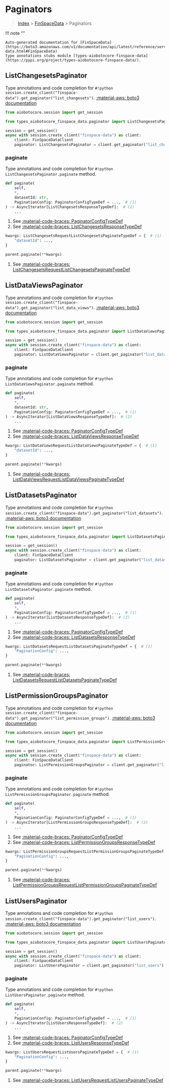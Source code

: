 # Paginators

> [Index](../README.md) > [FinSpaceData](./README.md) > Paginators

!!! note ""

    Auto-generated documentation for [FinSpaceData](https://boto3.amazonaws.com/v1/documentation/api/latest/reference/services/finspace-data.html#FinSpaceData)
    type annotations stubs module [types-aiobotocore-finspace-data](https://pypi.org/project/types-aiobotocore-finspace-data/).

## ListChangesetsPaginator

Type annotations and code completion for `#!python session.create_client("finspace-data").get_paginator("list_changesets")`.
[:material-aws: boto3 documentation](https://boto3.amazonaws.com/v1/documentation/api/latest/reference/services/finspace-data.html#FinSpaceData.Paginator.ListChangesets)

```python title="Usage example"
from aiobotocore.session import get_session

from types_aiobotocore_finspace_data.paginator import ListChangesetsPaginator

session = get_session()
async with session.create_client("finspace-data") as client:
    client: FinSpaceDataClient
    paginator: ListChangesetsPaginator = client.get_paginator("list_changesets")
```


### paginate

Type annotations and code completion for `#!python ListChangesetsPaginator.paginate` method.

```python title="Method definition"
def paginate(
    self,
    *,
    datasetId: str,
    PaginationConfig: PaginatorConfigTypeDef = ...,  # (1)
) -> AsyncIterator[ListChangesetsResponseTypeDef]:  # (2)
    ...
```

1. See [:material-code-braces: PaginatorConfigTypeDef](./type_defs.md#paginatorconfigtypedef) 
2. See [:material-code-braces: ListChangesetsResponseTypeDef](./type_defs.md#listchangesetsresponsetypedef) 


```python title="Usage example with kwargs"
kwargs: ListChangesetsRequestListChangesetsPaginateTypeDef = {  # (1)
    "datasetId": ...,
}

parent.paginate(**kwargs)
```

1. See [:material-code-braces: ListChangesetsRequestListChangesetsPaginateTypeDef](./type_defs.md#listchangesetsrequestlistchangesetspaginatetypedef) 
## ListDataViewsPaginator

Type annotations and code completion for `#!python session.create_client("finspace-data").get_paginator("list_data_views")`.
[:material-aws: boto3 documentation](https://boto3.amazonaws.com/v1/documentation/api/latest/reference/services/finspace-data.html#FinSpaceData.Paginator.ListDataViews)

```python title="Usage example"
from aiobotocore.session import get_session

from types_aiobotocore_finspace_data.paginator import ListDataViewsPaginator

session = get_session()
async with session.create_client("finspace-data") as client:
    client: FinSpaceDataClient
    paginator: ListDataViewsPaginator = client.get_paginator("list_data_views")
```


### paginate

Type annotations and code completion for `#!python ListDataViewsPaginator.paginate` method.

```python title="Method definition"
def paginate(
    self,
    *,
    datasetId: str,
    PaginationConfig: PaginatorConfigTypeDef = ...,  # (1)
) -> AsyncIterator[ListDataViewsResponseTypeDef]:  # (2)
    ...
```

1. See [:material-code-braces: PaginatorConfigTypeDef](./type_defs.md#paginatorconfigtypedef) 
2. See [:material-code-braces: ListDataViewsResponseTypeDef](./type_defs.md#listdataviewsresponsetypedef) 


```python title="Usage example with kwargs"
kwargs: ListDataViewsRequestListDataViewsPaginateTypeDef = {  # (1)
    "datasetId": ...,
}

parent.paginate(**kwargs)
```

1. See [:material-code-braces: ListDataViewsRequestListDataViewsPaginateTypeDef](./type_defs.md#listdataviewsrequestlistdataviewspaginatetypedef) 
## ListDatasetsPaginator

Type annotations and code completion for `#!python session.create_client("finspace-data").get_paginator("list_datasets")`.
[:material-aws: boto3 documentation](https://boto3.amazonaws.com/v1/documentation/api/latest/reference/services/finspace-data.html#FinSpaceData.Paginator.ListDatasets)

```python title="Usage example"
from aiobotocore.session import get_session

from types_aiobotocore_finspace_data.paginator import ListDatasetsPaginator

session = get_session()
async with session.create_client("finspace-data") as client:
    client: FinSpaceDataClient
    paginator: ListDatasetsPaginator = client.get_paginator("list_datasets")
```


### paginate

Type annotations and code completion for `#!python ListDatasetsPaginator.paginate` method.

```python title="Method definition"
def paginate(
    self,
    *,
    PaginationConfig: PaginatorConfigTypeDef = ...,  # (1)
) -> AsyncIterator[ListDatasetsResponseTypeDef]:  # (2)
    ...
```

1. See [:material-code-braces: PaginatorConfigTypeDef](./type_defs.md#paginatorconfigtypedef) 
2. See [:material-code-braces: ListDatasetsResponseTypeDef](./type_defs.md#listdatasetsresponsetypedef) 


```python title="Usage example with kwargs"
kwargs: ListDatasetsRequestListDatasetsPaginateTypeDef = {  # (1)
    "PaginationConfig": ...,
}

parent.paginate(**kwargs)
```

1. See [:material-code-braces: ListDatasetsRequestListDatasetsPaginateTypeDef](./type_defs.md#listdatasetsrequestlistdatasetspaginatetypedef) 
## ListPermissionGroupsPaginator

Type annotations and code completion for `#!python session.create_client("finspace-data").get_paginator("list_permission_groups")`.
[:material-aws: boto3 documentation](https://boto3.amazonaws.com/v1/documentation/api/latest/reference/services/finspace-data.html#FinSpaceData.Paginator.ListPermissionGroups)

```python title="Usage example"
from aiobotocore.session import get_session

from types_aiobotocore_finspace_data.paginator import ListPermissionGroupsPaginator

session = get_session()
async with session.create_client("finspace-data") as client:
    client: FinSpaceDataClient
    paginator: ListPermissionGroupsPaginator = client.get_paginator("list_permission_groups")
```


### paginate

Type annotations and code completion for `#!python ListPermissionGroupsPaginator.paginate` method.

```python title="Method definition"
def paginate(
    self,
    *,
    PaginationConfig: PaginatorConfigTypeDef = ...,  # (1)
) -> AsyncIterator[ListPermissionGroupsResponseTypeDef]:  # (2)
    ...
```

1. See [:material-code-braces: PaginatorConfigTypeDef](./type_defs.md#paginatorconfigtypedef) 
2. See [:material-code-braces: ListPermissionGroupsResponseTypeDef](./type_defs.md#listpermissiongroupsresponsetypedef) 


```python title="Usage example with kwargs"
kwargs: ListPermissionGroupsRequestListPermissionGroupsPaginateTypeDef = {  # (1)
    "PaginationConfig": ...,
}

parent.paginate(**kwargs)
```

1. See [:material-code-braces: ListPermissionGroupsRequestListPermissionGroupsPaginateTypeDef](./type_defs.md#listpermissiongroupsrequestlistpermissiongroupspaginatetypedef) 
## ListUsersPaginator

Type annotations and code completion for `#!python session.create_client("finspace-data").get_paginator("list_users")`.
[:material-aws: boto3 documentation](https://boto3.amazonaws.com/v1/documentation/api/latest/reference/services/finspace-data.html#FinSpaceData.Paginator.ListUsers)

```python title="Usage example"
from aiobotocore.session import get_session

from types_aiobotocore_finspace_data.paginator import ListUsersPaginator

session = get_session()
async with session.create_client("finspace-data") as client:
    client: FinSpaceDataClient
    paginator: ListUsersPaginator = client.get_paginator("list_users")
```


### paginate

Type annotations and code completion for `#!python ListUsersPaginator.paginate` method.

```python title="Method definition"
def paginate(
    self,
    *,
    PaginationConfig: PaginatorConfigTypeDef = ...,  # (1)
) -> AsyncIterator[ListUsersResponseTypeDef]:  # (2)
    ...
```

1. See [:material-code-braces: PaginatorConfigTypeDef](./type_defs.md#paginatorconfigtypedef) 
2. See [:material-code-braces: ListUsersResponseTypeDef](./type_defs.md#listusersresponsetypedef) 


```python title="Usage example with kwargs"
kwargs: ListUsersRequestListUsersPaginateTypeDef = {  # (1)
    "PaginationConfig": ...,
}

parent.paginate(**kwargs)
```

1. See [:material-code-braces: ListUsersRequestListUsersPaginateTypeDef](./type_defs.md#listusersrequestlistuserspaginatetypedef) 
